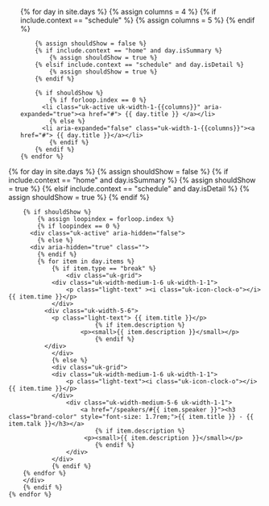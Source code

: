 <div class="uk-width-1-1">
  <ul class="uk-tab uk-tab-center uk-tab-grid uk-margin-large-bottom" data-uk-tab data-uk-switcher="{connect:'#Schedule'}">
		{% for day in site.days %}
  		{% assign columns = 4 %}
  		{% if include.context == "schedule" %}
  	    {% assign columns = 5 %}
  		{% endif %}
			
  		{% assign shouldShow = false %}
  		{% if include.context == "home" and day.isSummary %}
  			{% assign shouldShow = true %}
  		{% elsif include.context == "schedule" and day.isDetail %}
  			{% assign shouldShow = true %}
  		{% endif %}
			
  		{% if shouldShow %}
  			{% if forloop.index == 0 %}
          <li class="uk-active uk-width-1-{{columns}}" aria-expanded="true"><a href="#"> {{ day.title }} </a></li>
  			{% else %}
          <li aria-expanded="false" class="uk-width-1-{{columns}}"><a href="#"> {{ day.title }}</a></li>
  			{% endif %}
  		{% endif %}
  	{% endfor %}
  </ul>
		  
   <div id="Schedule" class="uk-switcher">
  	{% for day in site.days %}	
  		{% assign shouldShow = false %}
  		{% if include.context == "home" and day.isSummary %}
  			{% assign shouldShow = true %}
  		{% elsif include.context == "schedule" and day.isDetail %}
  			{% assign shouldShow = true %}
  		{% endif %}
			
  		{% if shouldShow %}
  			{% assign loopindex = forloop.index %}
  			{% if loopindex == 0 %}
          <div class="uk-active" aria-hidden="false">
  			{% else %}
          <div aria-hidden="true" class="">
  			{% endif %}
    		{% for item in day.items %}
  				{% if item.type == "break" %}
  					<div class="uk-grid">
      		  	<div class="uk-width-medium-1-6 uk-width-1-1">
          			<p class="light-text" ><i class="uk-icon-clock-o"></i> {{ item.time }}</p>
       		   	</div>
  	          <div class="uk-width-5-6">
                <p class="light-text"> {{ item.title }}</p>
  							{% if item.description %}
      				    <p><small>{{ item.description }}</small></p>
  							{% endif %}
  	          </div>
  			    </div>
  				{% else %}
         	 	<div class="uk-grid">
      		  	<div class="uk-width-medium-1-6 uk-width-1-1">
          			<p class="light-text"><i class="uk-icon-clock-o"></i> {{ item.time }}</p>
       		   	</div>
        		 	<div class="uk-width-medium-5-6 uk-width-1-1">
        				<a href="/speakers/#{{ item.speaker }}"><h3 class="brand-color" style="font-size: 1.7rem;">{{ item.title }} - {{ item.talk }}</h3></a>
  							{% if item.description %}
      				     <p><small>{{ item.description }}</small></p>
  							{% endif %}
        			</div>
        		</div>
  				{% endif %}
  	    {% endfor %}
        </div>
  		{% endif %}
  	{% endfor %}
  </div>					  
</div>